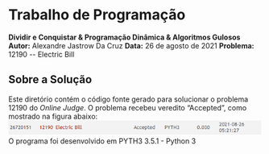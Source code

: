 # Trabalho de Programação
**Dividir e Conquistar & Programação Dinâmica & Algoritmos Gulosos**
**Autor:** Alexandre Jastrow Da Cruz
**Data:** 26 de agosto de 2021
**Problema:** 12190 -- Electric Bill

## Sobre a Solução
Este diretório contém o código fonte gerado para solucionar o problema 12190
do *Online Judge*. O problema recebeu veredito “Accepted”, como mostrado na
figura abaixo: <br/>
![Veredito](./12190-veredito.png) <br/>
O programa foi desenvolvido em PYTH3 3.5.1 - Python 3
